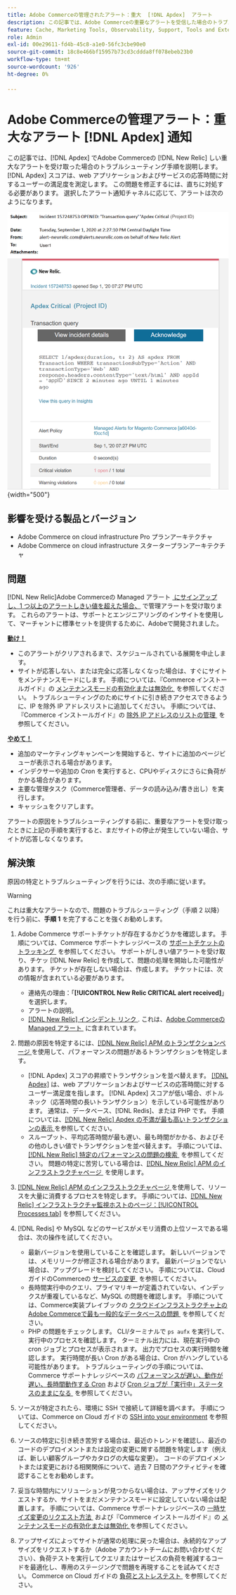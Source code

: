 ```yaml
---
title: Adobe Commerceの管理されたアラート：重大  [!DNL Apdex]  アラート
description: この記事では、Adobe Commerceの重要なアラートを受信した場合のトラブルシューティ  [!DNL Apdex]  グ手順を示します。アラートを受信した場合、web アプリケーションおよびサービスの応答時間に対するユーザーの満足度をスコアで測定します  [!DNL New Relic]. The [!DNL Apdex]  この問題を修正するには、直ちに対処する必要があります。
feature: Cache, Marketing Tools, Observability, Support, Tools and External Services
role: Admin
exl-id: 00e29611-fd4b-45c8-a1e0-56fc3cbe90e0
source-git-commit: 18c8e466bf15957b73cd3cddda8ff078ebeb23b0
workflow-type: tm+mt
source-wordcount: '926'
ht-degree: 0%

---
```


# Adobe Commerceの管理アラート：重大なアラート [!DNL Apdex] 通知

この記事では、[!DNL Apdex] でAdobe Commerceの [!DNL New Relic] しい重大なアラートを受け取った場合のトラブルシューティング手順を説明します。 [!DNL Apdex] スコアは、web アプリケーションおよびサービスの応答時間に対するユーザーの満足度を測定します。 この問題を修正するには、直ちに対処する必要があります。 選択したアラート通知チャネルに応じて、アラートは次のようになります。

![apdex 重大アラート &#x200B;](../../assets/managed-alerts/apdex-critical-magento-managed.png){width="500"}

## 影響を受ける製品とバージョン

* Adobe Commerce on cloud infrastructure Pro プランアーキテクチャ
* Adobe Commerce on cloud infrastructure スタータープランアーキテクチャ

## 問題

[!DNL New Relic]Adobe Commerceの Managed アラート [&#x200B; にサインアップし、1 つ以上のアラートしきい値を超えた場合、](managed-alerts-for-magento-commerce.md) で管理アラートを受け取ります。 これらのアラートは、サポートとエンジニアリングのインサイトを使用して、マーチャントに標準セットを提供するために、Adobeで開発されました。

<u> **動け！**</u>

* このアラートがクリアされるまで、スケジュールされている展開を中止します。
* サイトが応答しない、または完全に応答しなくなった場合は、すぐにサイトをメンテナンスモードにします。 手順については、『Commerce インストールガイド』の [&#x200B; メンテナンスモードの有効化または無効化 &#x200B;](https://experienceleague.adobe.com/ja/docs/commerce-operations/installation-guide/tutorials/maintenance-mode) を参照してください。 トラブルシューティングのためにサイトに引き続きアクセスできるように、IP を除外 IP アドレスリストに追加してください。 手順については、『Commerce インストールガイド』の [&#x200B; 除外 IP アドレスのリストの管理 &#x200B;](https://experienceleague.adobe.com/ja/docs/commerce-operations/installation-guide/tutorials/maintenance-mode#maintain-the-list-of-exempt-ip-addresses) を参照してください。

<u>**やめて！**</u>

* 追加のマーケティングキャンペーンを開始すると、サイトに追加のページビューが表示される場合があります。
* インデクサーや追加の Cron を実行すると、CPUやディスクにさらに負荷がかかる場合があります。
* 主要な管理タスク（Commerce管理者、データの読み込み/書き出し）を実行します。
* キャッシュをクリアします。

アラートの原因をトラブルシューティングする前に、重要なアラートを受け取ったときに上記の手順を実行すると、まだサイトの停止が発生していない場合、サイトが応答しなくなります。

## 解決策

原因の特定とトラブルシューティングを行うには、次の手順に従います。

>[!WARNING]
>
>これは重大なアラートなので、問題のトラブルシューティング（手順 2 以降）を行う前に、**手順 1** を完了することを強くお勧めします。

1. Adobe Commerce サポートチケットが存在するかどうかを確認します。 手順については、Commerce サポートナレッジベースの [&#x200B; サポートチケットのトラッキング &#x200B;](https://experienceleague.adobe.com/ja/docs/commerce-knowledge-base/kb/help-center-guide/magento-help-center-user-guide#track-support-case) を参照してください。 サポートがしきい値アラートを受け取り、チケッ [!DNL New Relic] を作成して、問題の処理を開始した可能性があります。 チケットが存在しない場合は、作成します。 チケットには、次の情報が含まれている必要があります。
   * 連絡先の理由：「**[!UICONTROL New Relic CRITICAL alert received]**」を選択します。
   * アラートの説明。
   * [[!DNL New Relic]  インシデント リンク &#x200B;](https://docs.newrelic.com/docs/alerts-applied-intelligence/new-relic-alerts/alert-incidents/view-violation-event-details-incidents). これは、[Adobe Commerceの Managed アラート &#x200B;](managed-alerts-for-magento-commerce.md) に含まれています。
1. 問題の原因を特定するには、[[!DNL New Relic] APM のトランザクションページ &#x200B;](https://docs.newrelic.com/docs/apm/applications-menu/monitoring/transactions-page-find-specific-performance-problems) を使用して、パフォーマンスの問題があるトランザクションを特定します。
   * [!DNL Apdex] スコアの昇順でトランザクションを並べ替えます。 [[!DNL Apdex]](https://docs.newrelic.com/docs/apm/new-relic-apm/apdex/apdex-measure-user-satisfaction) は、web アプリケーションおよびサービスの応答時間に対するユーザー満足度を指します。 [!DNL Apdex] スコアが低い場合、ボトルネック（応答時間の長いトランザクション）を示している可能性があります。 通常は、データベース、[!DNL Redis]、または PHP です。 手順については、[[!DNL New Relic] Apdex の不満が最も高いトランザクションの表示 &#x200B;](https://docs.newrelic.com/docs/apm/new-relic-apm/apdex/apdex-measure-user-satisfaction/#dissatisfaction) を参照してください。
   * スループット、平均応答時間が最も遅い、最も時間がかかる、およびその他のしきい値でトランザクションを並べ替えます。 手順については、[[!DNL New Relic]  特定のパフォーマンスの問題の検索 &#x200B;](https://docs.newrelic.com/docs/apm/applications-menu/monitoring/transactions-page-find-specific-performance-problems) を参照してください。 問題の特定に苦労している場合は、[[!DNL New Relic] APM のインフラストラクチャページ &#x200B;](https://docs.newrelic.com/docs/infrastructure/infrastructure-ui-pages/infra-hosts-ui-page/) を使用します。
1. [[!DNL New Relic] APM のインフラストラクチャページ &#x200B;](https://docs.newrelic.com/docs/infrastructure/infrastructure-ui-pages/infra-hosts-ui-page/) を使用して、リソースを大量に消費するプロセスを特定します。 手順については、[[!DNL New Relic]  インフラストラクチャ監視ホストのページ：[!UICONTROL Processes tab]](https://docs.newrelic.com/docs/infrastructure/infrastructure-ui-pages/infra-hosts-ui-page/#processes) を参照してください。
1. [!DNL Redis] や MySQL などのサービスがメモリ消費の上位ソースである場合は、次の操作を試してください。
   * 最新バージョンを使用していることを確認します。 新しいバージョンでは、メモリリークが修正される場合があります。 最新バージョンでない場合は、アップグレードを検討してください。 手順については、Cloud ガイドのCommerceの [&#x200B; サービスの変更 &#x200B;](https://experienceleague.adobe.com/docs/commerce-cloud-service/user-guide/configure/service/services-yaml.html?lang=ja) を参照してください。
   * 長時間実行中のクエリ、プライマリキーが定義されていない、インデックスが重複しているなど、MySQL の問題を確認します。 手順については、Commerce実装プレイブックの [&#x200B; クラウドインフラストラクチャ上のAdobe Commerceで最も一般的なデータベースの問題 &#x200B;](https://experienceleague.adobe.com/docs/commerce-operations/implementation-playbook/best-practices/maintenance/resolve-database-performance-issues.html?lang=ja) を参照してください。
   * PHP の問題をチェックします。 CLI/ターミナルで `ps aufx` を実行して、実行中のプロセスを確認します。 ターミナル出力には、現在実行中の cron ジョブとプロセスが表示されます。 出力でプロセスの実行時間を確認します。 実行時間が長い Cron がある場合は、Cron がハングしている可能性があります。 トラブルシューティングの手順については、Commerce サポートナレッジベースの [&#x200B; パフォーマンスが遅い、動作が遅い、長時間動作する Cron](https://experienceleague.adobe.com/ja/docs/commerce-knowledge-base/kb/troubleshooting/miscellaneous/slow-performance-slow-and-long-running-crons) および [Cron ジョブが「実行中」ステータスのままになる &#x200B;](https://experienceleague.adobe.com/ja/docs/commerce-knowledge-base/kb/troubleshooting/miscellaneous/cron-job-is-stuck-in-running-status) を参照してください。

1. ソースが特定されたら、環境に SSH で接続して詳細を調べます。 手順については、Commerce on Cloud ガイドの [SSH into your environment](https://experienceleague.adobe.com/ja/docs/commerce-cloud-service/user-guide/develop/secure-connections#ssh) を参照してください。
1. ソースの特定に引き続き苦労する場合は、最近のトレンドを確認し、最近のコードのデプロイメントまたは設定の変更に関する問題を特定します（例えば、新しい顧客グループやカタログの大幅な変更）。 コードのデプロイメントまたは変更における相関関係について、過去 7 日間のアクティビティを確認することをお勧めします。
1. 妥当な時間内にソリューションが見つからない場合は、アップサイズをリクエストするか、サイトをまだメンテナンスモードに設定していない場合は配置します。 手順については、Commerce サポートナレッジベースの [&#x200B; 一時サイズ変更のリクエスト方法 &#x200B;](https://experienceleague.adobe.com/ja/docs/commerce-knowledge-base/kb/how-to/how-to-request-temporary-magento-upsize) および『Commerce インストールガイド』の [&#x200B; メンテナンスモードの有効化または無効化 &#x200B;](https://experienceleague.adobe.com/ja/docs/commerce-operations/installation-guide/tutorials/maintenance-mode) を参照してください。
1. アップサイズによってサイトが通常の処理に戻った場合は、永続的なアップサイズをリクエストするか（Adobe アカウントチームにお問い合わせください）、負荷テストを実行してクエリまたはサービスの負荷を軽減するコードを最適化し、専用のステージングで問題を再現することを試みてください。 Commerce on Cloud ガイドの [&#x200B; 負荷とストレステスト &#x200B;](https://experienceleague.adobe.com/ja/docs/commerce-cloud-service/user-guide/develop/test/staging-and-production#load-and-stress-testing) を参照してください。
